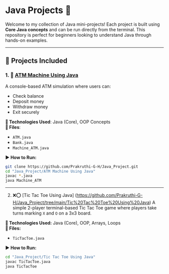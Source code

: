 # Java Projects 🚀

Welcome to my collection of Java mini-projects! Each project is built using **Core Java concepts** and can be run directly from the terminal. This repository is perfect for beginners looking to understand Java through hands-on examples.

---

## 📁 Projects Included

### 1. 🔐 [ATM Machine Using Java](https://github.com/Prakruthi-G-H/Java_Project/tree/main/ATM%20Machine%20Using%20Java)
A console-based ATM simulation where users can:
- Check balance
- Deposit money
- Withdraw money
- Exit securely

**📌 Technologies Used**: Java (Core), OOP Concepts  
**📂 Files**:
- `ATM.java`
- `Bank.java`
- `Machine_ATM.java`

**▶️ How to Run:**
```bash
git clone https://github.com/Prakruthi-G-H/Java_Project.git
cd "Java_Project/ATM Machine Using Java"
javac *.java
java Machine_ATM
```
---

2. ❌⭕ [Tic Tac Toe Using Java] (https://github.com/Prakruthi-G-H/Java_Project/tree/main/Tic%20Tac%20Toe%20Using%20Java)
A simple 2-player terminal-based Tic Tac Toe game where players take turns marking `X` and `O` on a 3x3 board.

**📌 Technologies Used:** Java (Core), OOP, Arrays, Loops  
**📂 Files:**
- `TicTacToe.java`

**▶️ How to Run:**
```bash
cd "Java_Project/Tic Tac Toe Using Java"
javac TicTacToe.java
java TicTacToe
